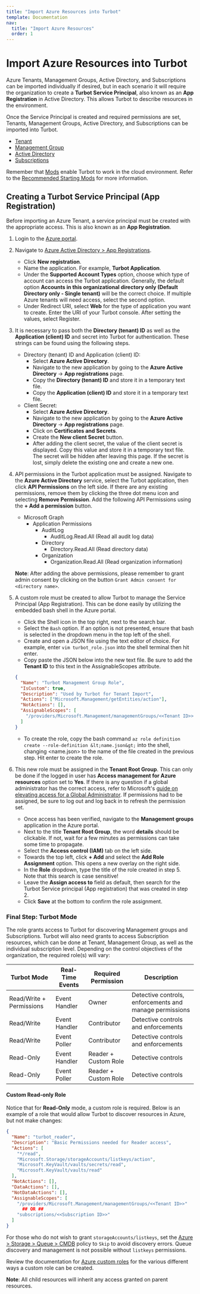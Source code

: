 ```yaml
---
title: "Import Azure Resources into Turbot"
template: Documentation
nav:
  title: "Import Azure Resources"
  order: 1
---
```


# Import Azure Resources into Turbot

Azure Tenants, Management Groups, Active Directory, and Subscriptions can be
imported individually if desired, but in each scenario it will require the
organization to create a **Turbot Service Principal**, also known as an **App
Registration** in Active Directory. This allows Turbot to describe resources in
the environment.

Once the Service Principal is created and required permissions are set, Tenants,
Management Groups, Active Directory, and Subscriptions can be imported into
Turbot.

- [Tenant](guides/azure/import/tenant)
- [Management Group](guides/azure/import/management-group)
- [Active Directory](guides/azure/import/active-directory)
- [Subscriptions](guides/azure/import/subscription)

Remember that [Mods](https://hub.guardrails.turbot.com/#mods) enable Turbot to work in the cloud environment. Refer
to the [Recommended Starting Mods](mods#recommended-starting-mods) for more
information.

## Creating a Turbot Service Principal (App Registration)

Before importing an Azure Tenant, a service principal must be created with the
appropriate access. This is also known as an **App Registration**.

1. Login to the [Azure portal](https://portal.azure.com/).
2. Navigate to
   [Azure Active Directory > App Registrations](https://portal.azure.com/#blade/Microsoft_AAD_IAM/ActiveDirectoryMenuBlade/RegisteredApps).

   - Click **New registration**.
   - Name the application. For example, **Turbot Application**.
   - Under the **Supported Account Types** option, choose which type of account
     can access the Turbot application. Generally, the default option **Accounts
     in this organizational directory only (Default Directory only - Single
     tenant)** will be the correct choice. If multiple Azure tenants will need
     access, select the second option.
   - Under Redirect URI, select **Web** for the type of application you want to
     create. Enter the URI of your Turbot console. After setting the values,
     select Register.

3. It is necessary to pass both the **Directory (tenant) ID** as well as the
   **Application (client) ID** and secret into Turbot for authentication. These
   strings can be found using the following steps.

   - Directory (tenant) ID and Application (client) ID:
     - Select **Azure Active Directory**.
     - Navigate to the new application by going to the **Azure Active
       Directory** -> **App registrations** page.
     - Copy the **Directory (tenant) ID** and store it in a temporary text file.
     - Copy the **Application (client) ID** and store it in a temporary text
       file.
   - Client Secret:
     - Select **Azure Active Directory**.
     - Navigate to the new application by going to the **Azure Active
       Directory** -> **App registrations** page.
     - Click on **Certificates and Secrets**.
     - Create the **New client Secret** button.
     - After adding the client secret, the value of the client secret is
       displayed. Copy this value and store it in a temporary text file. The
       secret will be hidden after leaving this page. If the secret is lost,
       simply delete the existing one and create a new one.

4. API permissions in the Turbot application must be assigned. Navigate to the
   **Azure Active Directory** service, select the Turbot application, then click
   **API Permissions** on the left side. If there are any existing permissions,
   remove them by clicking the three dot menu icon and selecting **Remove
   Permission**. Add the following API Permissions using the **+ Add a
   permission** button.

   - Microsoft Graph
     - Application Permissions
       - AuditLog
         - AuditLog.Read.All (Read all audit log data)
       - Directory
         - Directory.Read.All (Read directory data)
       - Organization
         - Organization.Read.All (Read organization information)

   **Note**: After adding the above permissions, please remember to grant admin
   consent by clicking on the button `Grant Admin consent for <directory name>`.

5. A custom role must be created to allow Turbot to manage the Service Principal
   (App Registration). This can be done easily by utilizing the embedded bash
   shell in the Azure portal.

   - Click the Shell icon in the top right, next to the search bar.
   - Select the `Bash` option. If an option is not presented, ensure that bash
     is selected in the dropdown menu in the top left of the shell.
   - Create and open a JSON file using the text editor of choice. For example,
     enter `vim turbot_role.json` into the shell terminal then hit enter.
   - Copy paste the JSON below into the new text file. Be sure to add the
     **Tenant ID** to this text in the AssignableScopes attribute.

   ```json
   {
     "Name": "Turbot Management Group Role",
     "IsCustom": true,
     "Description": "Used by Turbot for Tenant Import",
     "Actions": ["Microsoft.Management/getEntities/action"],
     "NotActions": [],
     "AssignableScopes": [
       "/providers/Microsoft.Management/managementGroups/<<Tenant ID>>"
     ]
   }
   ```

   - To create the role, copy the bash command
     `az role definition create --role-definition &lt;name.json&gt;` into the
     shell, changing &lt;name.json&gt; to the name of the file created in the
     previous step. Hit enter to create the role.

6. This new role must be assigned in the **Tenant Root Group**. This can only be
   done if the logged in user has **Access management for Azure resources**
   option set to **Yes**. If there is any question if a global administrator has
   the correct access, refer to Microsoft's
   [guide on elevating access for a Global Administrator](https://docs.microsoft.com/en-us/azure/role-based-access-control/elevate-access-global-admin).
   If permissions had to be assigned, be sure to log out and log back in to
   refresh the permission set.
   - Once access has been verified, navigate to the **Management groups**
     application in the Azure portal.
   - Next to the title **Tenant Root Group**, the word **details** should be
     clickable. If not, wait for a few minutes as permissions can take some time
     to propagate.
   - Select the **Access control (IAM)** tab on the left side.
   - Towards the top left, click **+ Add** and select the **Add Role
     Assignment** option. This opens a new overlay on the right side.
   - In the **Role** dropdown, type the title of the role created in step 5.
     Note that this search is case sensitive!
   - Leave the **Assign access to** field as default, then search for the Turbot
     Service principal (App registration) that was created in step 2.
   - Click **Save** at the bottom to confirm the role assignment.

### Final Step: Turbot Mode

The role grants access to Turbot for discovering Management groups and
Subscriptions. Turbot will also need grants to access Subscription resources,
which can be done at Tenant, Management Group, as well as the individual
subscription level. Depending on the control objectives of the organization, the
required role(s) will vary:

| **Turbot Mode**          | **Real-Time Events** | **Required Permission** | **Description**                                         |
| ------------------------ | -------------------- | ----------------------- | ------------------------------------------------------- |
| Read/Write + Permissions | Event Handler        | Owner                   | Detective controls, enforcements and manage permissions |
| Read/Write               | Event Handler        | Contributor             | Detective controls and enforcements                     |
| Read/Write               | Event Poller         | Contributor             | Detective controls and enforcements                     |
| Read-Only                | Event Handler        | Reader + Custom Role    | Detective controls                                      |
| Read-Only                | Event Poller         | Reader + Custom Role    | Detective controls                                      |

#### Custom Read-only Role

Notice that for **Read-Only** mode, a custom role is required. Below is an
example of a role that would allow Turbot to discover resources in Azure, but
not make changes:

```json
{
  "Name": "turbot_reader",
  "Description": "Basic Permissions needed for Reader access",
  "Actions": [
    "*/read",
    "Microsoft.Storage/storageAccounts/listkeys/action",
    "Microsoft.KeyVault/vaults/secrets/read",
    "Microsoft.KeyVault/vaults/read"
  ],
  "NotActions": [],
  "DataActions": [],
  "NotDataActions": [],
  "AssignableScopes": [
    "/providers/Microsoft.Management/managementGroups/<<Tenant ID>>"
      ## OR ##
    "subscriptions/<<Subscription ID>>"
  ]
}
```

For those who do not wish to grant `storageAccounts/listkeys`, set the
[Azure > Storage > Queue > CMDB](/guardrails/docs/mods/azure/azure-storage/policy#azure--storage--queue--cmdb)
policy to `Skip` to avoid discovery errors. Queue discovery and management is
not possible without `listkeys` permissions.

Review the documentation for
[Azure custom roles](https://docs.microsoft.com/en-us/azure/role-based-access-control/custom-roles)
for the various different ways a custom role can be created.

**Note**: All child resources will inherit any access granted on parent
resources.
